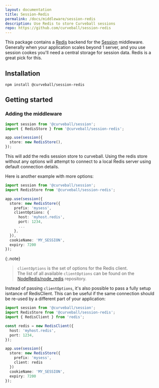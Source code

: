 ```yaml
---
layout: documentation
title: Session-Redis
permalink: /docs/middleware/session-redis
description: Use Redis to store Curveball sessions
repo: https://github.com/curveball/session-redis
---
```


This package contains a [Redis][2] backend for the [Session][3] middleware.
Generally when your application scales beyond 1 server, and you use session
cookes you'll need a central storage for session data. Redis is a great pick
for this.

Installation
------------

    npm install @curveball/session-redis


Getting started
---------------

### Adding the middleware

```typescript
import session from '@curveball/session';
import { RedisStore } from '@curveball/session-redis';

app.use(session({
  store: new RedisStore(),
});
```

This will add the redis session store to curveball. Using the redis store
without any options will attempt to connect to a local Redis server using
default connection details.

Here is another example with more options:

```typescript
import session from '@curveball/session';
import RedisStore from '@curveball/session-redis';

app.use(session({
  store: new RedisStore({
    prefix: 'mysess',
    clientOptions: {
      host: 'myhost.redis',
      port: 1234,
      ...
    },
  }),
  cookieName: 'MY_SESSION',
  expiry: 7200
});
```

{:.note}
> `clientOptions` is the set of options for the Redis client. <br>The list of
all available `clientOptions` can be found on the [NodeRedis/node_redis][1]
repository.

Instead of passing `clientOptions`, it's also possible to pass a fully setup
isntance of RedisClient. This can be useful if the same connection should be
re-used by a different part of your application:

```typescript
import session from '@curveball/session';
import RedisStore from '@curveball/session-redis';
import { RedisClient } from 'redis';

const redis = new RedisClient({
  host: 'myhost.redis',
  port: 1234,
});

app.use(session({
  store: new RedisStore({
    prefix: 'mysess',
    client: redis
  })
  cookieName: 'MY_SESSION',
  expiry: 7200
});
```

[1]: https://github.com/NodeRedis/node_redis#options-object-properties
[2]: https://redis.io/ "Redis"
[3]: /docs/middleware/session "Session middleware"
